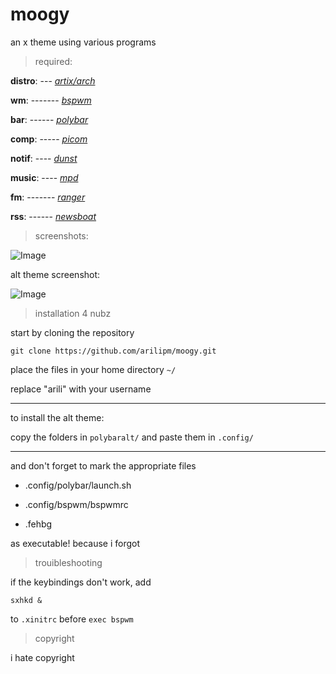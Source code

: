 # moogy
an x theme using various programs

> required:

**distro**: --- [*artix/arch*](https://artixlinux.org/)

**wm**: ------- [*bspwm*](https://github.com/baskerville/bspwm)

**bar**: ------ [*polybar*](https://github.com/jaagr/polybar)

**comp**: ----- [*picom*](https://github.com/yshui/picom)

**notif**: ---- [*dunst*](https://dunst-project.org/)

**music**: ---- [*mpd*](https://musicpd.org/)

**fm**: ------- [*ranger*](https://ranger.github.io/)

**rss**: ------ [*newsboat*](https://newsboat.org/)

> screenshots:

![Image](https://i.imgur.com/2g8nP0V.png)

alt theme screenshot:

![Image](https://i.imgur.com/toG6tu4.png)

> installation 4 nubz

start by cloning the repository

`git clone https://github.com/arilipm/moogy.git`

place the files in your home directory `~/`

replace "arili" with your username

--- 

to install the alt theme:

copy the folders in `polybaralt/` and paste them in `.config/`

--- 

and don't forget to mark the appropriate files

* .config/polybar/launch.sh

* .config/bspwm/bspwmrc

* .fehbg

as executable! because i forgot

> trouibleshooting

if the keybindings don't work, add

`sxhkd &`

to `.xinitrc` before `exec bspwm`

> copyright

i hate copyright
